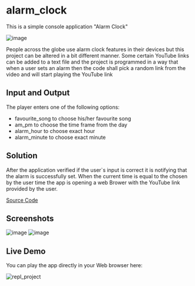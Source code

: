 # alarm_clock
This is a simple console application "Alarm Clock"


![image](https://user-images.githubusercontent.com/66780885/173248378-83bd2322-5ebe-496a-8a97-84774a2ebc60.png)

People across the globe use alarm clock features in their devices but this project can be altered in a bit different manner. Some certain YouTube links can be added to a text file and the project is programmed in a way that when a user sets an alarm then the code shall pick a random link from the video and will start playing the YouTube link

## Input and Output

The player enters one of the following options:

- favourite\_song to choose his/her favourite song
- am\_pm to choose the time frame from the day
- alarm\_hour to choose exact hour
- alarm\_minute to choose exact minute

## Solution

After the application verified if the user`s input is correct it is notifying that the alarm is successfully set. When the current time is equal to the chosen by the user time the app is opening a web Brower with the YouTube link provided by the user.

[Source Code](https://github.com/zhyordanova/alarm_clock/blob/main/alarm_clock.py)

## Screenshots

![image](https://user-images.githubusercontent.com/66780885/173248410-98f91ab6-d1e0-4c85-9745-9a14ab51e6ef.png)
![image](https://user-images.githubusercontent.com/66780885/173248422-4c1dfe12-a17c-43c3-b209-be659b28905b.png)

## Live Demo

You can play the app directly in your Web browser here:

![repl_project](https://user-images.githubusercontent.com/66780885/173249917-6782d9ca-31f6-4f6a-8f26-acb36ea20b84.png)
